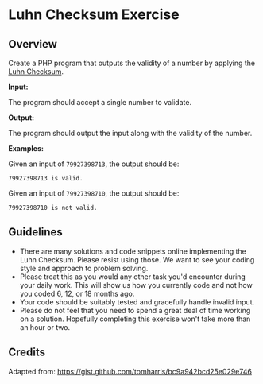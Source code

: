 # Luhn Checksum Exercise

## Overview

Create a PHP program that outputs the validity of a number by applying the [Luhn Checksum](http://en.wikipedia.org/wiki/Luhn_algorithm).

**Input:**

The program should accept a single number to validate.
 
**Output:**

The program should output the input along with the validity of the number.
 
**Examples:**

Given an input of `79927398713`, the output should be:

```
79927398713 is valid.
```
 
Given an input of `79927398710`, the output should be:

```
79927398710 is not valid.
```

## Guidelines
- There are many solutions and code snippets online implementing the Luhn Checksum. Please resist using those. We want to see your coding style and approach to problem solving.
- Please treat this as you would any other task you'd encounter during your daily work. This will show us how you currently code and not how you coded 6, 12, or 18 months ago.
- Your code should be suitably tested and gracefully handle invalid input.
- Please do not feel that you need to spend a great deal of time working on a solution. Hopefully completing this exercise won't take more than an hour or two.


## Credits

Adapted from: https://gist.github.com/tomharris/bc9a942bcd25e029e746